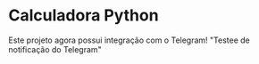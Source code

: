 # Calculadora Python
Este projeto agora possui integração com o Telegram!
"Testee de notificação do Telegram"

